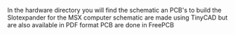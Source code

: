 In the hardware directory you will find the schematic an PCB's to build the Slotexpander for the MSX computer
schematic are made using TinyCAD but are also available in PDF format
PCB are done in FreePCB 
